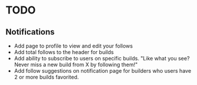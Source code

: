 # TODO

## Notifications

- Add page to profile to view and edit your follows
- Add total follows to the header for builds
- Add ability to subscribe to users on specific builds. "Like what you see? Never miss a new build from X by following them!"
- Add follow suggestions on notification page for builders who users have 2 or more builds favorited.
